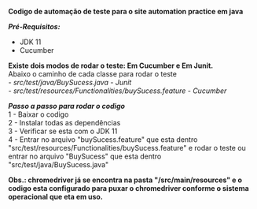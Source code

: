 **Codigo de automação de teste para o site automation practice em java**

***Pré-Requisitos:***
- JDK 11<br />
- Cucumber<br />

**Existe dois modos de rodar o teste: Em Cucumber e Em Junit.**<br />
Abaixo o caminho de cada classe para rodar o teste<br />
*- src/test/java/BuySucess.java - Junit*<br />
*- src/test/resources/Functionalities/buySucess.feature - Cucumber* 

***Passo a passo para rodar o codigo***<br />
1 - Baixar o codigo<br />
2 - Instalar todas as dependências<br />
3 - Verificar se esta com o JDK 11<br />
4 - Entrar no arquivo "buySucess.feature" que esta dentro "src/test/resources/Functionalities/buySucess.feature" e rodar o teste
ou entrar no arquivo "BuySucess" que esta dentro "src/test/java/BuySucess.java"

**Obs.: chromedriver já se encontra na pasta "/src/main/resources" e o codigo esta configurado para puxar o chromedriver conforme o sistema operacional que eta em uso.**

